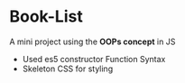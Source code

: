 # Book-List

A mini project using the **OOPs concept** in JS 

- Used es5 constructor Function Syntax
- Skeleton CSS for styling

